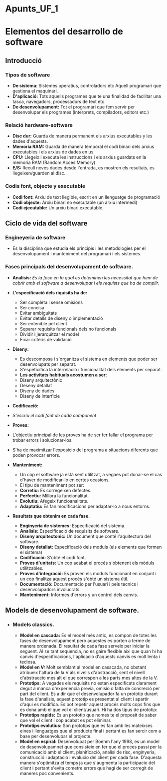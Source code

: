 # Apunts_UF_1
# Elementos del desarrollo de software
## Introducció
### Tipos de software
- **De sistema**: Sistemes operatius, controladors etc Aquell programari que gestiona el maquinari. 
- **D'aplicació:** Tots aquells programes que te una finalidad de facilitar una tasca, navegadors, processadors de text etc.
- **De desenvolupament:** Tot el programari que fem servir per desenvolupar els programes (interprets, compiladors, editors etc.)
### Relació hardware-software
- **Disc dur:** Guarda de manera permanent els arxius executables y les dades d'aquests. 
- **Memoria RAM:** Guarda de manera temporal el codi binari dels arxius executables i els arxius de dades en us. 
- **CPU:** Llegeix i executa les instruccions i els arxius guardats en la memoria RAM (Random Acces Memory)
- **E/S:** Recull noves dades desde l'entrada, es mostren els resultats, es llegeixen/guarden al disc..
### Codis font, objecte y executable
- **Codi font:** Arxiu de text llegible, escrit en un llenguatge de programació 
- **Codi objecte:** Arxiu binari no executable (un arxiu intermedi)
- **Codi ejecutable:** Un arxiu binari executable.

## Ciclo de vida del software
### Engineyeria de software
- Es la disciplina que estudia els principis i les metodologies per el desenvolupament i manteniment del programari i els sistemes.
### Fases principals del desenvolupament de software.
- **Analisis:**
 *És la fase en la qual es deteminen les necessitat que hem de cobrir amb el software a desenvolupar i els requists que ha de complir.*
- **L'especificació dels riquisits ha de:** 
  - Ser completa i sense omisions
  - Ser concisa
  - Evitar ambiguitats
  - Evitar  detalls de diseny o implementació
  - Ser entenible pel client
  - Separar requisits funcionals dels no funcionals
  - Dividir i jerarquitzar el model
  - Fixar criteris de validació
 

- **Diseny:**
  
  - Es descomposa i s'organitza el sistema en elements que poder ser desenvolupats per separat.
  - S'espeficifica la interrelació i funcionalitat dels elements per separat. 
  - **Les activitats habituals acostumen a ser:** 
   - Diseny arquitectònic
   - Deseny detallat
   - Diseny de dades
   - Diseny de interficie

- **Codificació:**
 - *S'escriu el codi font de cada component*
- **Proves:**
 - L'objectiu principal de les proves ha de ser fer fallar el programa per trobar errors i solucionar-los.
 - S'ha de maximitzar l'exposicio del programa a situacions diferents que poden provocar errors. 
- **Manteniment:**
  - Un cop el software ja està sent utilitzat, a vegaes pot donar-se el cas d'haver de modificar-lo en certes ocasions.
  - El tipu de manteniment pot ser:
  - **Corretiu:** Es corregeixen defectes.
  - **Perfectiu:** Millora la funcionalitat.
  - **Evolutiu:** Afegeix funcioanalitats.
  - **Adaptatiu:** Es fan modificacions per adaptar-lo a nous entorns.
- **Resultats que obtenim en cada fase.**
  - **Enginyeria de sistemes:** Especificació del sistema.
  - **Analisis:** Especificació de requisits de software.
  - **Diseny arquitectonic:** Un document que conté l'aquitectura del software.
  - **Diseny detallat:** Especificació dels moduls (els elements que formen el sistema)
  - **Codificació:** S'obté el codi font. 
  - **Proves d'unitats:** Un  cop acabat el procés s'obtenent els mòduls utilitzables. 
  - **Proves d'integració:** Es proven els moduls funcionant en conjunt i un cop finalitza aquest procés s'obté un sistema útil.
  - **Documentació:** Documentacio per l'usuari i pels tecnics i desenvolupadors involucrats.
  - **Manteniment:** Informes d'errors y un control dels canvis. 
## Models de desenvolupament de software.
- ### Models classics.
  - **Model en cascada:** És el model més antic, es compon de totes les fases de desenvolupament pero aquestes es porten a terme de manera ordenada. El resultat de cada fase serveix per iniciar la seguent. Al se tant sequencia, no es gaire flexible aixi que quan hi ha canvis d'especificacions, l'aplicació d'aquests canvis es molt lenta i tediosa. 
  - **Model en V:** Molt semblant al model en casacada, no obstant atribueix l'altura de la V als nivells d'abstracció, sent el nivell d'abstraccio mes alt el que correspon a les parts mes altes de la V. 
  - **Prototips:** A vegades els requisits no estan especificats clarament degut a manca d'experiencia previa, omisio o falta de concreció per part del client. Es a dir que el desenvolupador fa un prototip durant la fase d'analisis, aquest prototip es presentat al client i apartir d'aqui es modifica. Es pot repetir aquest procés molts cops fins que es dona amb el que vol el client/usuari. Hi ha dos tipus de prototip:
   - **Prototips rapids:** Es un prototip que nomes te el proposit de saber que vol el client i cop acabat es pot eliminar.
   - **Prototips evolutius:** Son prototips que es fan amb les mateixses eines i llenguatges que el producte final i pertant es fan sercir com a base per desenvolupar el projecte. 
   - **Model en espiral:** Desenvolupat per Boehm l'any 1998, es un model de desenvolupamnet que consisteix en fer que el proces passi per la comunicació amb el client, planificació, analisi de risc, enginyeria, construcció i adaptació i evalucio del client per cada fase. D'aquesta manera s'optimitza el temps ja que s'augmenta la participacio del client i pertant s'evita cometre errors que hagi de ser corregit de maneres poc convenients. 
  
   
  

  





























